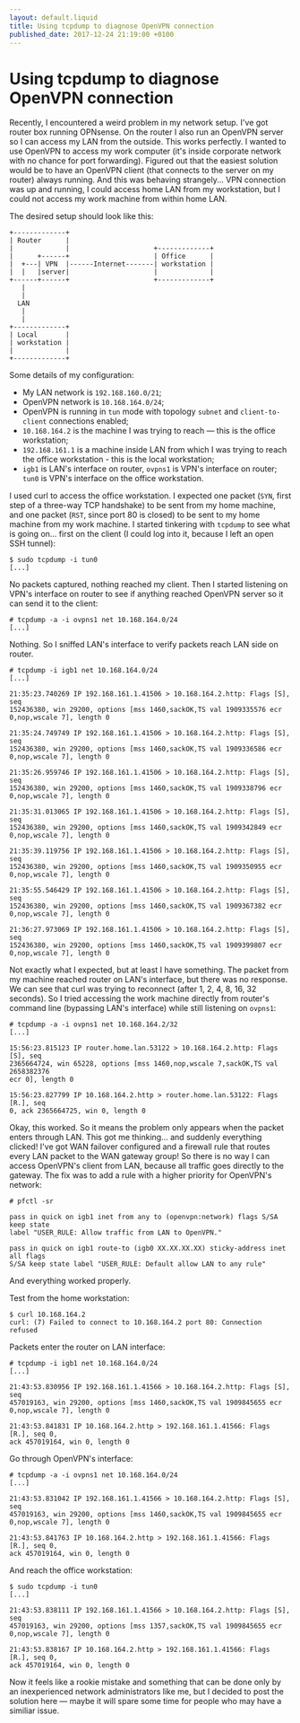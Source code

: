 ```yaml
---
layout: default.liquid
title: Using tcpdump to diagnose OpenVPN connection
published_date: 2017-12-24 21:19:00 +0100
---
```


Using tcpdump to diagnose OpenVPN connection
===================

Recently, I encountered a weird problem in my network setup. I've got router box
running OPNsense. On the router I also run an OpenVPN server so I can access my
LAN from the outside. This works perfectly. I wanted to use OpenVPN to access
my work computer (it's inside corporate network with no chance for port
forwarding). Figured out that the easiest solution would be to have an OpenVPN client
(that connects to the server on my router) always running. And this was
behaving strangely... VPN connection was up and running, I could access home LAN
from my workstation, but I could not access my work machine from within home
LAN.

The desired setup should look like this:

```
+-------------+
| Router      |
|             |                     +-------------+
|      +------+                     | Office      |
|  +---| VPN  |------Internet-------| workstation |
|  |   |server|                     |             |
+------+------+                     +-------------+
   |
   |
  LAN
   |
   |
+-------------+
| Local       |
| workstation |
|             |
+-------------+
```

Some details of my configuration:

* My LAN network is `192.168.160.0/21`;
* OpenVPN network is `10.168.164.0/24`;
* OpenVPN is running in `tun` mode with topology `subnet` and `client-to-client` connections enabled;
* `10.168.164.2` is the machine I was trying to reach — this is the office workstation;
* `192.168.161.1` is a machine inside LAN from which I was trying to reach the office workstation - this is the local workstation;
* `igb1` is LAN's interface on router, `ovpns1` is VPN's interface on router; `tun0` is VPN's interface on the office workstation.

I used curl to access the office workstation. I expected one packet (`SYN`, first step of a three-way TCP handshake) to be sent from my home machine, and one packet (`RST`, since port 80 is closed) to be sent to my home machine from my work machine. I started tinkering with `tcpdump` to see what is going on... first on the client (I could log into it, because I left an open SSH tunnel):

```
$ sudo tcpdump -i tun0
[...]
```

No packets captured, nothing reached my client. Then I started listening on VPN's interface on router to see if anything reached OpenVPN server so it can send it to the client:

```
# tcpdump -a -i ovpns1 net 10.168.164.0/24
[...]
```

Nothing. So I sniffed LAN's interface to verify packets reach LAN side on router.

```
# tcpdump -i igb1 net 10.168.164.0/24
[...]

21:35:23.740269 IP 192.168.161.1.41506 > 10.168.164.2.http: Flags [S], seq
152436380, win 29200, options [mss 1460,sackOK,TS val 1909335576 ecr
0,nop,wscale 7], length 0

21:35:24.749749 IP 192.168.161.1.41506 > 10.168.164.2.http: Flags [S], seq
152436380, win 29200, options [mss 1460,sackOK,TS val 1909336586 ecr
0,nop,wscale 7], length 0

21:35:26.959746 IP 192.168.161.1.41506 > 10.168.164.2.http: Flags [S], seq
152436380, win 29200, options [mss 1460,sackOK,TS val 1909338796 ecr
0,nop,wscale 7], length 0

21:35:31.013065 IP 192.168.161.1.41506 > 10.168.164.2.http: Flags [S], seq
152436380, win 29200, options [mss 1460,sackOK,TS val 1909342849 ecr
0,nop,wscale 7], length 0

21:35:39.119756 IP 192.168.161.1.41506 > 10.168.164.2.http: Flags [S], seq
152436380, win 29200, options [mss 1460,sackOK,TS val 1909350955 ecr
0,nop,wscale 7], length 0

21:35:55.546429 IP 192.168.161.1.41506 > 10.168.164.2.http: Flags [S], seq
152436380, win 29200, options [mss 1460,sackOK,TS val 1909367382 ecr
0,nop,wscale 7], length 0

21:36:27.973069 IP 192.168.161.1.41506 > 10.168.164.2.http: Flags [S], seq
152436380, win 29200, options [mss 1460,sackOK,TS val 1909399807 ecr
0,nop,wscale 7], length 0
```

Not exactly what I expected, but at least I have something. The packet from my machine reached router on LAN's interface, but there was no response. We can see that curl was trying to reconnect (after 1, 2, 4, 8, 16, 32 seconds). So I tried accessing the work machine directly from router's command line (bypassing LAN's interface) while still listening on `ovpns1`:

```
# tcpdump -a -i ovpns1 net 10.168.164.2/32
[...]

15:56:23.815123 IP router.home.lan.53122 > 10.168.164.2.http: Flags [S], seq
2365664724, win 65228, options [mss 1460,nop,wscale 7,sackOK,TS val 2658382376
ecr 0], length 0

15:56:23.827799 IP 10.168.164.2.http > router.home.lan.53122: Flags [R.], seq
0, ack 2365664725, win 0, length 0
```

Okay, this worked. So it means the problem only appears when the packet enters through LAN. This got me thinking... and suddenly everything clicked! I've got WAN failover configured and a firewall rule that routes every LAN packet to the WAN gateway group! So there is no way I can access OpenVPN's client from LAN, because all traffic goes directly to the gateway. The fix was to add a rule with a higher priority for OpenVPN's network:

```
# pfctl -sr

pass in quick on igb1 inet from any to (openvpn:network) flags S/SA keep state
label "USER_RULE: Allow traffic from LAN to OpenVPN."

pass in quick on igb1 route-to (igb0 XX.XX.XX.XX) sticky-address inet all flags
S/SA keep state label "USER_RULE: Default allow LAN to any rule"
```

And everything worked properly.

Test from the home workstation:

```
$ curl 10.168.164.2
curl: (7) Failed to connect to 10.168.164.2 port 80: Connection refused
```

Packets enter the router on LAN interface:

```
# tcpdump -i igb1 net 10.168.164.0/24
[...]

21:43:53.830956 IP 192.168.161.1.41566 > 10.168.164.2.http: Flags [S], seq
457019163, win 29200, options [mss 1460,sackOK,TS val 1909845655 ecr
0,nop,wscale 7], length 0

21:43:53.841831 IP 10.168.164.2.http > 192.168.161.1.41566: Flags [R.], seq 0,
ack 457019164, win 0, length 0
```

Go through OpenVPN's interface:

```
# tcpdump -a -i ovpns1 net 10.168.164.0/24
[...]

21:43:53.831042 IP 192.168.161.1.41566 > 10.168.164.2.http: Flags [S], seq
457019163, win 29200, options [mss 1460,sackOK,TS val 1909845655 ecr
0,nop,wscale 7], length 0

21:43:53.841763 IP 10.168.164.2.http > 192.168.161.1.41566: Flags [R.], seq 0,
ack 457019164, win 0, length 0
```

And reach the office workstation:

```
$ sudo tcpdump -i tun0
[...]

21:43:53.838111 IP 192.168.161.1.41566 > 10.168.164.2.http: Flags [S], seq
457019163, win 29200, options [mss 1357,sackOK,TS val 1909845655 ecr
0,nop,wscale 7], length 0

21:43:53.838167 IP 10.168.164.2.http > 192.168.161.1.41566: Flags [R.], seq 0,
ack 457019164, win 0, length 0
```

Now it feels like a rookie mistake and something that can be done only by an inexperienced network administrators like me, but I decided to post the solution here — maybe it will spare some time for people who may have a similiar issue.
